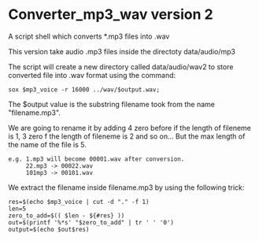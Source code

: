 # Converter_mp3_wav version 2
A script shell which converts *.mp3 files into .wav

This version take audio .mp3 files inside the directoty data/audio/mp3

The script will create a new directory called data/audio/wav2 to store converted file into .wav format using the command:
```
sox $mp3_voice -r 16000 ../wav/$output.wav;
```

The $output value is the substring filename took from the name "filename.mp3".

We are going to rename it by adding 4 zero before if the length of fileneme is 1, 3 zero f the length of fileneme is 2 and so on... But the max length of the name of the file is 5.
```
e.g. 1.mp3 will become 00001.wav after conversion.
     22.mp3 -> 00022.wav
     101mp3 -> 00101.wav
```

We extract the filename inside filename.mp3 by using the following trick:
```
res=$(echo $mp3_voice | cut -d "." -f 1)
len=5
zero_to_add=$(( $len - ${#res} ))
out=$(printf '%*s' "$zero_to_add" | tr ' ' '0')
output=$(echo $out$res)
```

